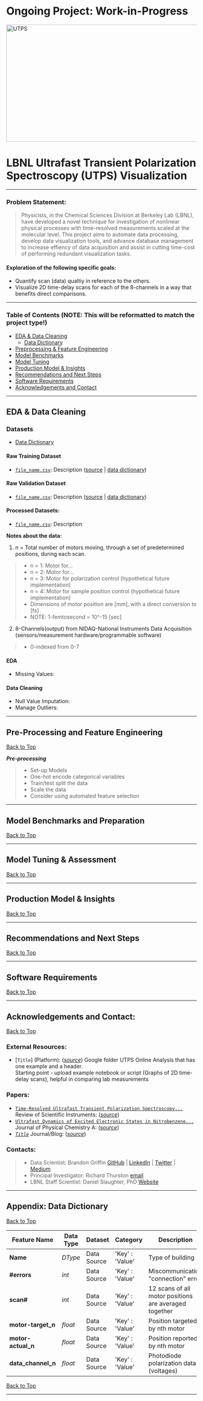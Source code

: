 # Ongoing Project: Work-in-Progress

<img src="file_name.jpg" alt="UTPS" style="height: 310px; width:660px;"/>

<a id='back_to_top'></a>

# LBNL Ultrafast Transient Polarization Spectroscopy (UTPS) Visualization
---
### Problem Statement:
> Physicists, in the Chemical Sciences Division at Berkeley Lab (LBNL), have developed a novel technique for investigation of nonlinear physical processes with time-resolved measurements scaled at the molecular level. This project aims to automate data processing, develop data visualization tools, and advance database management to increase effiency of data acquisition and assist in cutting time-cost of performing redundant visualization tasks.

#### **Exploration of the following specific goals:**
* Quantify scan (data) qualtiy in reference to the others.
* Visualize 2D time-delay scans for each of the 8-channels in a way that benefits direct comparisons.

---
### Table of Contents (NOTE: This will be reformatted to match the project type!)

* [EDA & Data Cleaning](#eda_and_cleaning)
    * [Data Dictionary](#appendix)
* [Preprocessing & Feature Engineering](#preprocessing_and_feature_engineering)
* [Model Benchmarks](#model_benchmarks)
* [Model Tuning](#model_tuning)
* [Production Model & Insights](#production_model_and_insights)
* [Recommendations and Next Steps](#recommendations_and_next_steps)
* [Software Requirements](#software_requirements)
* [Acknowledgements and Contact](#acknowledgements_and_contact)

<a id='eda_and_cleaning'></a>

---
## EDA & Data Cleaning

### Datasets

* [Data Dictionary](#appendix)

#### Raw Training Dataset

* [`file_name.csv`](./filepath.csv): Description ([source](http://URL.com) | [data dictionary](http://URL.com))

#### Raw Validation Dataset

* [`file_name.csv`](./filepath.csv): Description ([source](http://URL.com) | [data dictionary](http://URL.com))

#### Processed Datasets:
* [`file_name.csv`](./filepath.csv): Description

**Notes about the data:**
1. n = Total number of motors moving, through a set of predetermined positions, during each scan.
> * n = 1: Motor for...
> * n = 2: Motor for...
> * n = 3: Motor for polarization control (hypothetical future implementation)
> * n = 4: Motor for sample position control (hypothetical future implementation)
> * Dimensions of motor position are [mm], with a direct conversion to [fs]
> * NOTE: 1-femtosecond = 10^-15 [sec]

2. 8-Channels(output) from NIDAQ-National Instruments Data Acquisition (sensors/measurement hardware/programmable software)
> * 0-indexed from 0-7

#### EDA
- Missing Values:

#### Data Cleaning
- Null Value Imputation:
- Manage Outliers:

<a id='preprocessing_and_feature_engineering'></a>

---
## Pre-Processing and Feature Engineering
[Back to Top](#back_to_top)

***Pre-processing***
> * Set-up Models
>* One-hot encode categorical variables
>* Train/test split the data
>* Scale the data
>* Consider using automated feature selection


<a id='model_benchmarks'></a>

---
## Model Benchmarks and Preparation
[Back to Top](#back_to_top)

<a id='model_tuning'></a>

---
## Model Tuning & Assessment
[Back to Top](#back_to_top)

<a id='production_model_and_insights'></a>

---

## Production Model & Insights
[Back to Top](#back_to_top)

<a id='recommendations_and_next_steps'></a>

---
## Recommendations and Next Steps
[Back to Top](#back_to_top)

<a id='software_requirements'></a>

---
## Software Requirements
[Back to Top](#back_to_top)

<a id='acknowledgements_and_contact'></a>

---
## Acknowledgements and Contact:
[Back to Top](#back_to_top)


### External Resources:
* [`Title`] (Platform): ([*source*](https://www.URL.com))
Google folder UTPS Online Analysis that has one example and a header.  
Starting point - upload example notebook or script (Graphs of 2D time-delay scans), helpful in comparing lab measurements
### Papers:
* [`Time-Resolved Ultrafast Transient Polarization Spectroscopy...`](./assets/TimeResolvedUltrafastTransientPolarizationSpectroscopy.pdf) Review of Scientific Instruments: ([*source*](https://aip.scitation.org/doi/10.1063/1.5144482))
* [`Ultrafast Dynamics of Excited Electronic States in Nitrobenzene...`](./assets/UltrafastDynamicsofExcitedElectronicStatesinNitrobenzene.pdf) Journal of Physical Chemistry A: ([*source*](https://pubs.acs.org/doi/10.1021/acs.jpca.0c01943?ref=pdf))
* [*`Title`*](./file_path.pdf) Journal/Blog: ([*source*](https://www.URL.com))

### Contacts:
> * Data Scientist: Brandon Griffin [GitHub](https://github.com/griffinbran) | [LinkedIn](https://www.linkedin.com/in/griffinbran/) | [Twitter](https://twitter.com/GriffinBran) | [Medium](https://griffinbran.medium.com)
> * Principal Investigator: Richard Thurston  [email](rthurston@lbl.gov)
> * LBNL Staff Scientist: Daniel Slaughter, PhD  [Website](https://amos.lbl.gov/slaughter/)

<a id='appendix'></a>

---
## Appendix: Data Dictionary

[Back to Top](#back_to_top)

|Feature Name|Data Type|Dataset|Category|Description|
|---|---|---|---|---|
|**Name**|*DType*|Data Source|'Key' : 'Value'|Type of building|
|**#errors**|*int*|Data Source|'Key' : 'Value'|Miscommunication "connection" error|
|**scan#**|*int*|Data Source|'Key' : 'Value'|12 scans of all motor positions are averaged together|
|**motor-target_n**|*float*|Data Source|'Key' : 'Value'|Position targeted by nth motor|
|**motor-actual_n**|*float*|Data Source|'Key' : 'Value'|Position reported by nth motor|
|**data_channel_n**|*float*|Data Source|'Key' : 'Value'|Photodiode polarization data (voltages)|


[Back to Top](#back_to_top)

---